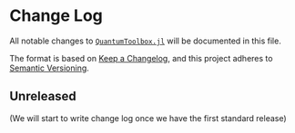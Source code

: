 # Change Log

All notable changes to [`QuantumToolbox.jl`](https://github.com/qutip/QuantumToolbox.jl) will be documented in this file.

The format is based on [Keep a Changelog](https://keepachangelog.com/en/1.0.0/),
and this project adheres to [Semantic Versioning](https://semver.org/spec/v2.0.0.html).

<!-- some templates

## [vA.B.C] (YYYY-MM-DD)  // New version tag and release date

### Added            // new features or functionalities
### Changed          // some changes
### Fixed            // bug fix
### Breaking         // some functionalities that are no longer supported
### Deprecated       // deprecating some functionalities
### Version changes  // change version numbers of [compat] in Project.toml
### Miscellaneous    // other changes

- some release notes. ([#PR-ID-1], [#PR-ID-2], ...)

-->

## Unreleased

(We will start to write change log once we have the first standard release)

<!-- Links generated by Changelog.jl -->

